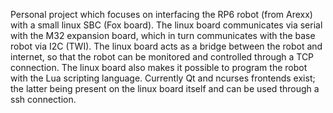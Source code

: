 Personal project which focuses on interfacing the RP6 robot (from Arexx) with a small linux SBC (Fox board). The linux board communicates via serial with the M32 expansion board, which in turn communicates with the base robot via I2C (TWI). The linux board acts as a bridge between the robot and internet, so that the robot can be monitored and controlled through a TCP connection. The linux board also makes it possible to program the robot with the Lua scripting language. Currently Qt and ncurses frontends exist; the latter being present on the linux board itself and can be used through a ssh connection.
